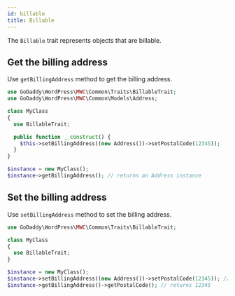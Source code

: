 ```yaml
---
id: billable
title: Billable
---
```


The `Billable` trait represents objects that are billable.

## Get the billing address

Use `getBillingAddress` method to get the billing address.

```php
use GoDaddy\WordPress\MWC\Common\Traits\BillableTrait;
use GoDaddy\WordPress\MWC\Common\Models\Address;

class MyClass
{
  use BillableTrait;

  public function __construct() {
    $this->setBillingAddress((new Address())->setPostalCode(12345));
  }
}

$instance = new MyClass();
$instance->getBillingAddress(); // returns an Address instance
```

## Set the billing address

Use `setBillingAddress` method to set the billing address.

```php
use GoDaddy\WordPress\MWC\Common\Traits\BillableTrait;

class MyClass
{
  use BillableTrait;
}

$instance = new MyClass();
$instance->setBillingAddress((new Address())->setPostalCode(12345)); // returns $instance
$instance->getBillingAddress()->getPostalCode(); // returns 12345
```
